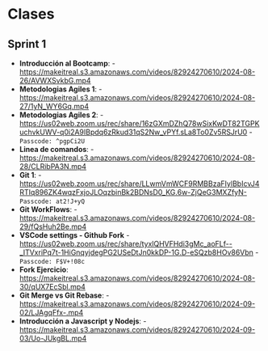 # Clases

## Sprint 1
- **Introducción al Bootcamp**: - https://makeitreal.s3.amazonaws.com/videos/82924270610/2024-08-26/AVWXSvkbG.mp4
- **Metodologias Agiles 1**: - https://makeitreal.s3.amazonaws.com/videos/82924270610/2024-08-27/1yN_WY6Gq.mp4
- **Metodologias Agiles 2**: - https://us02web.zoom.us/rec/share/16zGXmDZhQ78wSixKwDT82TGPKuchvkUWV-q0i2A9IBpdq6zRkud31qS2Nw_vPYf.sLa8To0Zv5RSJrU0 - `Passcode: ^pgpCi2U`
- **Linea de comandos**: -  https://makeitreal.s3.amazonaws.com/videos/82924270610/2024-08-28/CLRibPA3N.mp4
- **Git 1**: - https://us02web.zoom.us/rec/share/LLwmVmWCF9RMBBzaFIylBbIcvJ4RTIq896ZK4wqzFxjoJLOqzbinBk2BDNsD0_KG.6w-ZjQeG3MXZfyN- `Passcode: at2!J+yQ`
- **Git WorkFlows**: - https://makeitreal.s3.amazonaws.com/videos/82924270610/2024-08-29/fQsHuh2Be.mp4
- **VSCode settings - Github Fork** - https://us02web.zoom.us/rec/share/tyxlQHVFHdi3gMc_aoFLf--_ITVxriPq7t-1HiGnqyjdegPG2USeDtJn0kkDP-1G.D-eSQzb8HOv86Vbn - `Passcode: F$V+!08c`
- **Fork Ejercicio**: https://makeitreal.s3.amazonaws.com/videos/82924270610/2024-08-30/qUX7EcSbl.mp4
- **Git Merge vs Git Rebase**: - https://makeitreal.s3.amazonaws.com/videos/82924270610/2024-09-02/LJAgqFfx-.mp4
- **Introducción a Javascript y Nodejs**: - https://makeitreal.s3.amazonaws.com/videos/82924270610/2024-09-03/Uo-JUkgBL.mp4
